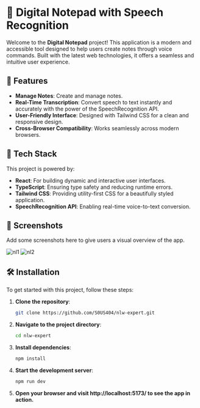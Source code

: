 # 📝 Digital Notepad with Speech Recognition

Welcome to the **Digital Notepad** project! This application is a modern and accessible tool designed to help users create notes through voice commands. Built with the latest web technologies, it offers a seamless and intuitive user experience.

## 🌟 Features

- **Manage Notes**: Create and manage notes.
- **Real-Time Transcription**: Convert speech to text instantly and accurately with the power of the SpeechRecognition API.
- **User-Friendly Interface**: Designed with Tailwind CSS for a clean and responsive design.
- **Cross-Browser Compatibility**: Works seamlessly across modern browsers.

## 🚀 Tech Stack

This project is powered by:

- **React**: For building dynamic and interactive user interfaces.
- **TypeScript**: Ensuring type safety and reducing runtime errors.
- **Tailwind CSS**: Providing utility-first CSS for a beautifully styled application.
- **SpeechRecognition API**: Enabling real-time voice-to-text conversion.

## 📸 Screenshots

Add some screenshots here to give users a visual overview of the app.

![nl1](https://github.com/user-attachments/assets/ecf2da90-5f45-4097-9a9c-d8f8a064dbdc)
![nl2](https://github.com/user-attachments/assets/41b50c04-775f-48df-ba1e-e933fbdafcd0)


## 🛠️ Installation

To get started with this project, follow these steps:

1. **Clone the repository**:
   ```bash
   git clone https://github.com/S0US404/nlw-expert.git

2. **Navigate to the project directory**:
    ```bash
   cd nlw-expert

3. **Install dependencies**:
    ```bash
    npm install

4. **Start the development server**:
    ```bash
    npm run dev

5. **Open your browser and visit http://localhost:5173/ to see the app in action.**
